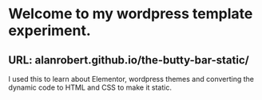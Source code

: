 # Welcome to my wordpress template experiment. 


## URL: alanrobert.github.io/the-butty-bar-static/


I used this to learn about Elementor, wordpress themes and converting the dynamic code to HTML and CSS to make it static. 

